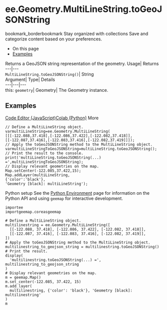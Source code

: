  
#  ee.Geometry.MultiLineString.toGeoJSONString 
bookmark_borderbookmark Stay organized with collections  Save and categorize content based on your preferences.
  * On this page
  * [Examples](https://developers.google.com/earth-engine/apidocs/ee-geometry-multilinestring-togeojsonstring#examples)


Returns a GeoJSON string representation of the geometry. 
Usage| Returns  
---|---  
`MultiLineString.toGeoJSONString()`| String  
Argument| Type| Details  
---|---|---  
this: `geometry`| Geometry| The Geometry instance.  
## Examples
[Code Editor (JavaScript)](https://developers.google.com/earth-engine/apidocs/ee-geometry-multilinestring-togeojsonstring#code-editor-javascript-sample)[Colab (Python)](https://developers.google.com/earth-engine/apidocs/ee-geometry-multilinestring-togeojsonstring#colab-python-sample) More
```
// Define a MultiLineString object.
varmultiLineString=ee.Geometry.MultiLineString(
[[[-122.088,37.418],[-122.086,37.422],[-122.082,37.418]],
[[-122.087,37.416],[-122.083,37.416],[-122.082,37.419]]]);
// Apply the toGeoJSONString method to the MultiLineString object.
varmultiLineStringToGeoJSONString=multiLineString.toGeoJSONString();
// Print the result to the console.
print('multiLineString.toGeoJSONString(...) =',multiLineStringToGeoJSONString);
// Display relevant geometries on the map.
Map.setCenter(-122.085,37.422,15);
Map.addLayer(multiLineString,
{'color':'black'},
'Geometry [black]: multiLineString');
```
Python setup
See the [ Python Environment](https://developers.google.com/earth-engine/guides/python_install) page for information on the Python API and using `geemap` for interactive development.
```
importee
importgeemap.coreasgeemap
```
```
# Define a MultiLineString object.
multilinestring = ee.Geometry.MultiLineString([
  [[-122.088, 37.418], [-122.086, 37.422], [-122.082, 37.418]],
  [[-122.087, 37.416], [-122.083, 37.416], [-122.082, 37.419]],
])
# Apply the toGeoJSONString method to the MultiLineString object.
multilinestring_to_geojson_string = multilinestring.toGeoJSONString()
# Print the result.
display(
  'multilinestring.toGeoJSONString(...) =', multilinestring_to_geojson_string
)
# Display relevant geometries on the map.
m = geemap.Map()
m.set_center(-122.085, 37.422, 15)
m.add_layer(
  multilinestring, {'color': 'black'}, 'Geometry [black]: multilinestring'
)
m
```

